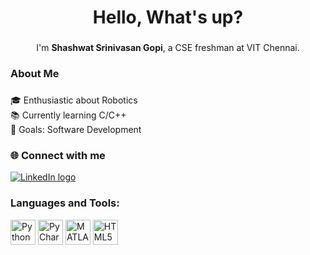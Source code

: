 <h1 align="center">Hello, What's up?</h1>

###

<p align="center">I'm <strong>Shashwat Srinivasan Gopi</strong>, a CSE freshman at VIT Chennai.</p>

###

<h3 align="left">About Me</h3>

###

<p align="left">🎓 Enthusiastic about Robotics<br>
📚 Currently learning C/C++<br>
🎯 Goals: Software Development</p>

###

<h3 align="left">🌐 Connect with me</h3>

<div align="left">
  <a href="https://www.linkedin.com/in/shashwat-srinivasan-gopi-071b80314" target="_blank">
    <img src="https://img.shields.io/badge/LinkedIn-0A66C2?style=for-the-badge&logo=linkedin&logoColor=white" alt="LinkedIn logo" />
  </a>
</div>

###

<h3 align="left"> Languages and Tools:</h3>

<div align="left">
  <img src="https://cdn.jsdelivr.net/gh/devicons/devicon/icons/python/python-original.svg" height="40" alt="Python logo" />
  <img src="https://cdn.jsdelivr.net/gh/devicons/devicon/icons/pycharm/pycharm-original.svg" height="40" alt="PyCharm logo" />
  <img src="https://cdn.jsdelivr.net/gh/devicons/devicon/icons/matlab/matlab-original.svg" height="40" alt="MATLAB logo" />
  <img src="https://cdn.jsdelivr.net/gh/devicons/devicon/icons/html5/html5-original.svg" height="40" alt="HTML5 logo" />
</div>

###

